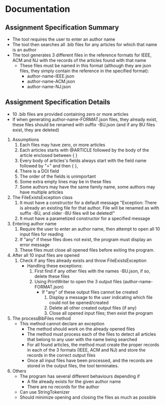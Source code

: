 # Documentation

## Assignment Specification Summary

* The tool requires the user to enter an author name
* The tool then searches all .bib files for any articles for which that name is an author
* The tool generates 3 different files in the reference formats for IEEE, ACM and NJ with the records of the articles found with that name
    * These files must be named in this format (although they are json files, they simply contain the reference in the specified format):
        * author-name-IEEE.json
        * author-name-ACM.json
        * author-name-NJ.json
   
## Assignment Specification Details

* 10 .bib files are provided containing zero or more articles
* If when generating author-name-FORMAT.json files, they already exist, these files should be renamed with suffix -BU.json (and if any BU files exist, they are deleted)

 1. Assumptions
    1. Each files may have zero, or more articles
    2. Each articles starts with @ARTICLE followed by the body of the article enclosed between { }
    3. Every body of articles's fields always start with the field name followed by "=" and then { }, 
    4. There is a DOI field
    5. The order of the fields is unimportant
    6. Some extra empty lines may be in these files
    7. Some authors may have the same family name, some authors may have multiple articles
2. The FileExistsException class
    1. It must have a constructor for a default message "Exception: There is already an existing file for that author. File will be renamed as with suffix -BU, and older -BU files will be deleted!"
    2. It must have a parametized constructor for a specified message
3.  Entering author name
    1. Require the user to enter an author name, then attempt to open all 10 input files for reading
    2. If "any" if these files does not exist, the program must display an error message
    3. These files must close all opened files before exiting the program.
4. After all 10 input files are opened
    1. Check if any files already exists and throw FileExistsException
        * Handling these exceptions:
            1. First find if any other files with the names -BU.json, if so, delete these files
            2. Using PrintWriter to open the 3 output files (author-name-FORMAT.json)
                * If "any" of these output files cannot be created
                    1. Display a message to the user indicating which file could not be opened/created
                    2. Delete all other created output files (if any)
                    3. Close all opened input files; then exist the program
5. The processBibFiles method
    * This method cannot declare an exception
        * The method should work on the already opened files
        * The method must process each of the files to detect all articles that belong to any user with the name being searched
        * For all found articles, the method must create the proper records in each of the 3 formats (IEEE, ACM and NJ) and store the records in the correct output files
        * Once all input files have been processed, and the records are stored in the output files, the tool terminates.
6. Others
    * The program has several different behaviours depending if
        * A file already exists for the given author name
        * There are no records for the author
    * Can use StringTokenizer
    * Should minimize opening and closing the files as much as possible
    